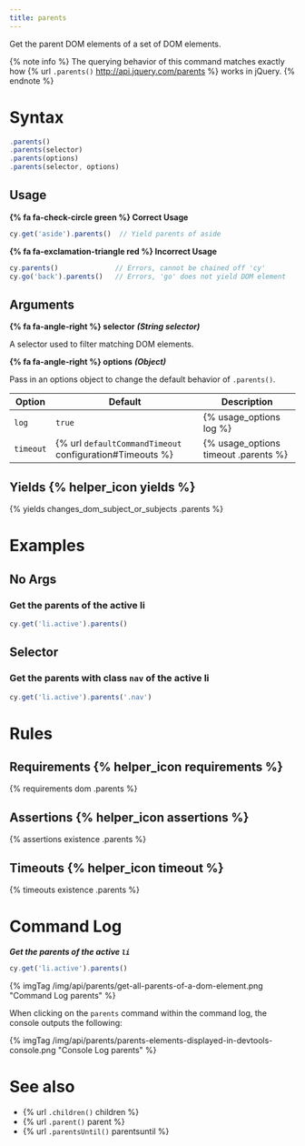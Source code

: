 ```yaml
---
title: parents
---
```


Get the parent DOM elements of a set of DOM elements.

{% note info %}
The querying behavior of this command matches exactly how {% url `.parents()` http://api.jquery.com/parents %} works in jQuery.
{% endnote %}

# Syntax

```javascript
.parents()
.parents(selector)
.parents(options)
.parents(selector, options)
```

## Usage

**{% fa fa-check-circle green %} Correct Usage**

```javascript
cy.get('aside').parents()  // Yield parents of aside
```

**{% fa fa-exclamation-triangle red %} Incorrect Usage**

```javascript
cy.parents()              // Errors, cannot be chained off 'cy'
cy.go('back').parents()   // Errors, 'go' does not yield DOM element
```

## Arguments

**{% fa fa-angle-right %} selector**  ***(String selector)***

A selector used to filter matching DOM elements.

**{% fa fa-angle-right %} options**  ***(Object)***

Pass in an options object to change the default behavior of `.parents()`.

Option | Default | Description
--- | --- | ---
`log` | `true` | {% usage_options log %}
`timeout` | {% url `defaultCommandTimeout` configuration#Timeouts %} | {% usage_options timeout .parents %}

## Yields {% helper_icon yields %}

{% yields changes_dom_subject_or_subjects .parents %}

# Examples

## No Args

### Get the parents of the active li

```javascript
cy.get('li.active').parents()
```

## Selector

### Get the parents with class `nav` of the active li

```javascript
cy.get('li.active').parents('.nav')
```

# Rules

## Requirements {% helper_icon requirements %}

{% requirements dom .parents %}

## Assertions {% helper_icon assertions %}

{% assertions existence .parents %}

## Timeouts {% helper_icon timeout %}

{% timeouts existence .parents %}

# Command Log

***Get the parents of the active `li`***

```javascript
cy.get('li.active').parents()
```

{% imgTag /img/api/parents/get-all-parents-of-a-dom-element.png "Command Log parents" %}

When clicking on the `parents` command within the command log, the console outputs the following:

{% imgTag /img/api/parents/parents-elements-displayed-in-devtools-console.png "Console Log parents" %}

# See also

- {% url `.children()` children %}
- {% url `.parent()` parent %}
- {% url `.parentsUntil()` parentsuntil %}

